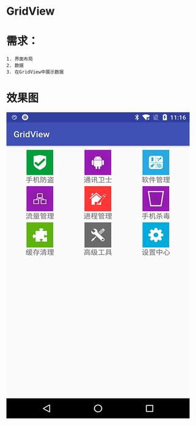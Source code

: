 # GridView

# 需求：
    1. 界面布局
    2. 数据
    3. 在GridView中展示数据

# 效果图
![截图](https://github.com/BruceAnda/LearnAndroidDevelop/blob/master/screenshot/basic/ui/gridview/pic.png)